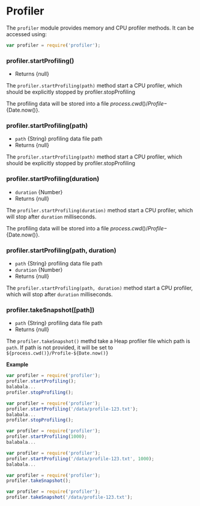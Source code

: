 # Profiler

The `profiler` module provides memory and CPU profiler methods. It can be accessed using:

```js
var profiler = require('profiler');
```

### profiler.startProfiling()
* Returns {null}

The `profiler.startProfiling(path)` method start a CPU profiler, which should be explicitly stopped by profiler.stopProfiling

The profiling data will be stored into a file ${process.cwd()}/Profile-${Date.now()}.

### profiler.startProfiling(path)
* `path` {String} profiling data file path
* Returns {null}

The `profiler.startProfiling(path)` method start a CPU profiler, which should be explicitly stopped by profiler.stopProfiling

### profiler.startProfiling(duration)
* `duration` {Number}
* Returns {null}

The `profiler.startProfiling(duration)` method start a CPU profiler, which will stop after `duration` milliseconds.

The profiling data will be stored into a file ${process.cwd()}/Profile-${Date.now()}.

### profiler.startProfiling(path, duration)
* `path` {String} profiling data file path
* `duration` {Number}
* Returns {null}

The `profiler.startProfiling(path, duration)` method start a CPU profiler, which will stop after `duration` milliseconds.

### profiler.takeSnapshot([path])
* `path` {String} profiling data file path
* Returns {null}

The `profiler.takeSnapshot()` methd take a Heap profiler file which path is `path`.
If path is not provided, it will be set to `${process.cwd()}/Profile-${Date.now()}`


**Example**

```js
var profiler = require('profiler');
profiler.startProfiling();
balabala...
profiler.stopProfiling();
```

```js
var profiler = require('profiler');
profiler.startProfiling('/data/profile-123.txt');
balabala...
profiler.stopProfiling();
```

```js
var profiler = require('profiler');
profiler.startProfiling(1000);
balabala...
```

```js
var profiler = require('profiler');
profiler.startProfiling('/data/profile-123.txt', 1000);
balabala...
```

```js
var profiler = require('profiler');
profiler.takeSnapshot();
```

```js
var profiler = require('profiler');
profiler.takeSnapshot('/data/profile-123.txt');
